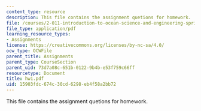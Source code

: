 ```yaml
---
content_type: resource
description: This file contains the assignment quetions for homework.
file: /courses/2-011-introduction-to-ocean-science-and-engineering-spring-2006/15903fdc674c30cd6298eb4f58a2bb72_hw1.pdf
file_type: application/pdf
learning_resource_types:
- Assignments
license: https://creativecommons.org/licenses/by-nc-sa/4.0/
ocw_type: OCWFile
parent_title: Assignments
parent_type: CourseSection
parent_uid: 73d7a08c-651b-0122-9b4b-e53f759c66ff
resourcetype: Document
title: hw1.pdf
uid: 15903fdc-674c-30cd-6298-eb4f58a2bb72
---
```

This file contains the assignment quetions for homework.